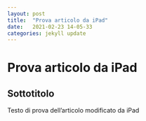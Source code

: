 ```yaml
---
layout: post
title:  "Prova articolo da iPad"
date:   2021-02-23 14-05-33
categories: jekyll update
---
```


# Prova articolo da iPad

## Sottotitolo
Testo di prova dell’articolo modificato da iPad
